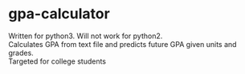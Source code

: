 # gpa-calculator
Written for python3.  Will not work for python2.<br>
Calculates GPA from text file and predicts future GPA given units and grades.<br>
Targeted for college students
